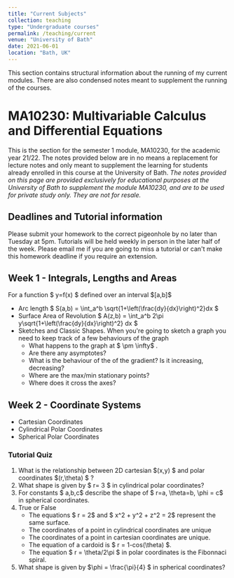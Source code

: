 ```yaml
---
title: "Current Subjects"
collection: teaching
type: "Undergraduate courses"
permalink: /teaching/current
venue: "University of Bath"
date: 2021-06-01
location: "Bath, UK"
---
```


This section contains structural information about the running of my current modules. There are also condensed notes meant to supplement the running of the courses.  


# MA10230: Multivariable Calculus and Differential Equations

This is the section for the semester 1 module, MA10230, for the academic year 21/22. The notes provided below are in no means a replacement for lecture notes and only meant to supplement the learning for students already enrolled in this course at the University of Bath. _The notes provided on this page are provided exclusively for educational purposes at the University of Bath to supplement the module MA10230, and are to be used for private study only. They are not for resale._

## Deadlines and Tutorial information

Please submit your homework to the correct pigeonhole by no later than Tuesday at 5pm. Tutorials will be held weekly in person in the later half of the week. Please email me if you are going to miss a tutorial or can't make this homework deadline if you require an extension. 
<!-- B3: Thursday 16:15 6E 3.11
    A2: Friday 13:15 10W 2.01 -->


## Week 1 - Integrals, Lengths and Areas
For a function \$ y=f(x) \$ defined over an interval \$[a,b]\$
* Arc length \$ S(a,b) = \int_a^b \sqrt{1+\left(\frac{dy}{dx}\right)^2}dx \$
* Surface Area of Revolution \$ A(z,b) = \int_a^b 2\pi y\sqrt{1+\left(\frac{dy}{dx}\right)^2} dx \$
* Sketches and Classic Shapes. When you're going to sketch a graph you need to keep track of a few behaviours of the graph
    * What happens to the graph at \$ \pm \infty\$ . 
    * Are there any asymptotes? 
    * What is the behaviour of the of the gradient? Is it increasing, decreasing?
    * Where are the max/min stationary points?
    * Where does it cross the axes? 

<!--
### Tutorial Quiz 

1. For the continuous function \$ f(x) \$: 
    * What is the notation for derivative with respect to \$ x\$ (list as many as possible) ?
    * What is the notation for the indefinite integral?
    * What is the notation for definite integral over \$ [a,b]\$
2. State the Fundamental Theorem of Calculus. 
3. What is the relation between \$ \int_a^b f(x) dx \$ and \$ \int_b^a f(x) dx\$. 
4. For a continuous function \$ f(x)\$ over an interval \$[a,b]\$
    * What is the equation of Arc Length \$S\$?
    * What is the equation of Surface Area of Revolution, \$A \$? 
5. Sketch the following functions 
    * \$ y = \cosh(x) \$
    * \$ y = \sinh(x) \$
    * \$ y = \tanh(x) \$
-->


## Week 2 - Coordinate Systems

 *  Cartesian Coordinates
 *  Cylindrical Polar Coordinates
 *  Spherical Polar Coordinates

### Tutorial Quiz 

 1. What is the relationship between 2D cartesian \$(x,y) \$ and polar coordinates \$(r,\theta) \$ ?
 2. What shape is given by \$ r= 3 \$ in cylindrical polar coordinates?
 3. For constants \$ a,b,c\$ describe the shape of \$ r=a, \theta=b, \phi = c\$ in spherical coordinates.
 4. True or False
    * The equations \$ r = 2\$ and \$ x^2 + y^2 + z^2 = 2\$ represent the same surface.
    * The coordinates of a point in cylindrical coordinates are unique
    * The coordinates of a point in cartesian coordinates are unique. 
    * The equation of a cardoid is \$ r = 1-cos(\theta) \$.
    * The equation \$ r = \theta/2\pi \$ in polar coordinates is the Fibonnaci spiral. 
 5. What shape is given by \$\phi = \frac{\pi}{4} \$ in spherical coordinates?

<!--
## Week 3 - Partial Differentials

* Partial Differentiation
* Chain, Product and Quotient Partial Differentials 
* Critical Points of 2D Functions
* Partial Differential Equations

## Week 4 - Cartesian Double Integrals

* Order of Integration
* Averaging using integration

## Week 5 - Double Integrals 2: Here's the remix 

* Jacobian 
* Change of coordinates
* Why when and how

## Week 6 - Polar coordinates

* More double integrals I guess

## Week 7 - Triple Integrals

* Seriously? 

## Week 8 - Differential Equations
## Week 9
## Week 10
## Week 11
 --->

